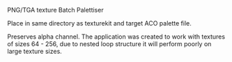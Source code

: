 PNG/TGA texture Batch Palettiser

Place in same directory as texturekit and target ACO palette file.

Preserves alpha channel. The application was created to work with textures of sizes 64 - 256, due to nested loop structure it will perform poorly on large texture sizes.
